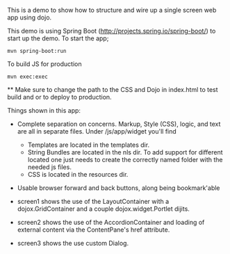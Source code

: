 This is a demo to show how to structure and wire up a single screen web app using dojo.

This demo is using Spring Boot (http://projects.spring.io/spring-boot/) to start up the demo. To start the app;

    mvn spring-boot:run


To build JS for production

    mvn exec:exec

** Make sure to change the path to the CSS and Dojo in index.html to test build and or to deploy to production.


Things shown in this app:

 * Complete separation on concerns.  Markup, Style (CSS), logic, and text are all in separate files. Under /js/app/widget you'll find
   * Templates are located in the templates dir.
   * String Bundles are located in the nls dir.  To add support for different located one just needs to create the correctly named folder with the needed js files.
   * CSS is located in the resources dir.

 * Usable browser forward and back buttons, along being bookmark'able

 * screen1 shows the use of the LayoutContainer with a dojox.GridContainer and a couple dojox.widget.Portlet dijits.

 * screen2 shows the use of the AccordionContainer and loading of external content via the ContentPane's href attribute.

 * screen3 shows the use custom Dialog.









